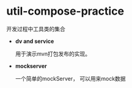# util-compose-practice

开发过程中工具类的集合

* **dv and service**

    用于演示mvn打包发布的实现。

* **mockserver**
    
    一个简单的mockServer， 可以用来mock数据


